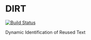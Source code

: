 DIRT
====
[![Build Status](https://travis-ci.org/gnarph/DIRT.svg?branch=master)](https://travis-ci.org/gnarph/DIRT)

Dynamic Identification of Reused Text
